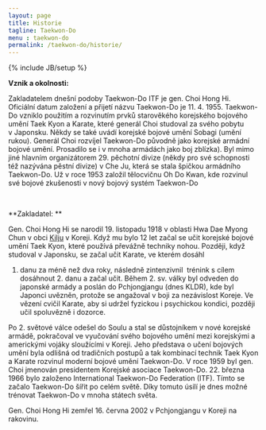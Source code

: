 ```yaml
---
layout: page
title: Historie
tagline: Taekwon-Do
menu : taekwon-do
permalink: /taekwon-do/historie/
---
```

{% include JB/setup %}


**Vznik a okolnosti:**

Zakladatelem dnešní podoby Taekwon-Do ITF je gen. Choi Hong Hi. Oficiální
datum založení a přijetí názvu Taekwon-Do je 11. 4. 1955. Taekwon-Do vzniklo
použitím a rozvinutím prvků starověkého korejského bojového umění Taek Kyon a
Karate, které generál Choi studoval za svého pobytu v Japonsku. Někdy se
také uvádí korejské bojové umění Sobagi (umění rukou). Generál Choi rozvíjel Taekwon-Do
původně jako korejské armádní bojové umění. Prosadilo se i v mnoha
armádách jako boj zblízka). Byl mimo jiné hlavním organizátorem 29. pěchotní
divize (někdy pro své schopnosti též nazývána pěstní divize) v Che Ju,
která se stala špičkou armádního Taekwon-Do. Už v roce 1953 založil tělocvičnu
Oh Do Kwan, kde rozvinul své bojové zkušenosti v nový bojový systém
Taekwon-Do

 

**Zakladatel: **

Gen. Choi Hong Hi se narodil 19. listopadu 1918 v oblasti Hwa Dae Myong
Chun v obci [Kilju]() v Koreji. Když mu bylo 12 let začal
se učit korejské bojové umění Taek Kyon, které používá převážně techniky nohou.
Později, když studoval v Japonsku, se začal učit Karate, ve kterém dosáhl
1. danu za méně než dva roky, následně zintenzivnil  trénink s cílem dosáhnout 2. danu a
začal učit. Během 2. sv. války byl odveden do japonské armády a poslán do Pchjongjangu
(dnes KLDR), kde byl Japonci uvězněn,
protože se angažoval v boji za nezávislost Koreje. Ve vězení cvičil
Karate, aby si udržel fyzickou i psychickou kondici, později učil spoluvězně i
dozorce.

Po 2. světové válce odešel do Soulu a stal se důstojníkem v nové
korejské armádě, pokračoval ve vyučování svého bojového umění
mezi korejskými a americkými vojáky sloužícími v Koreji. Jeho představa o
učení bojových umění byla odlišná od tradičních postupů a tak kombinací technik
Taek Kyon a Karate rozvinul moderní bojové umění Taekwon-Do. V roce 1959
byl gen. Choi jmenován presidentem Korejské asociace Taekwon-Do. 22. března
1966 bylo založeno International Taekwon-Do Federation (ITF). Tímto se začalo
Taekwon-Do šířit po celém světě. Díky tomuto úsilí je dnes možné trénovat
Taekwon-Do v mnoha státech světa.

Gen. Choi Hong Hi zemřel 16. června 2002 v Pchjongjangu v Koreji na
rakovinu.


